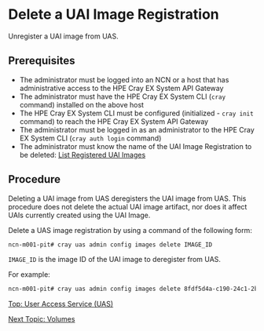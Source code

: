 # Delete a UAI Image Registration

Unregister a UAI image from UAS.

## Prerequisites

* The administrator must be logged into an NCN or a host that has administrative access to the HPE Cray EX System API Gateway
* The administrator must have the HPE Cray EX System CLI (`cray` command) installed on the above host
* The HPE Cray EX System CLI must be configured (initialized - `cray init` command) to reach the HPE Cray EX System API Gateway
* The administrator must be logged in as an administrator to the HPE Cray EX System CLI (`cray auth login` command)
* The administrator must know the name of the UAI Image Registration to be deleted: [List Registered UAI Images](List_Registered_UAI_Images.md)

## Procedure

Deleting a UAI image from UAS deregisters the UAI image from UAS. This procedure does not delete the actual UAI image artifact, nor does it affect UAIs currently created using the UAI Image.

Delete a UAS image registration by using a command of the following form:

```bash
ncn-m001-pit# cray uas admin config images delete IMAGE_ID
```

`IMAGE_ID` is the image ID of the UAI image to deregister from UAS.

For example:

```bash
ncn-m001-pit# cray uas admin config images delete 8fdf5d4a-c190-24c1-2b96-74ab98c7ec07
```

[Top: User Access Service (UAS)](index.md)

[Next Topic: Volumes](Volumes.md)
